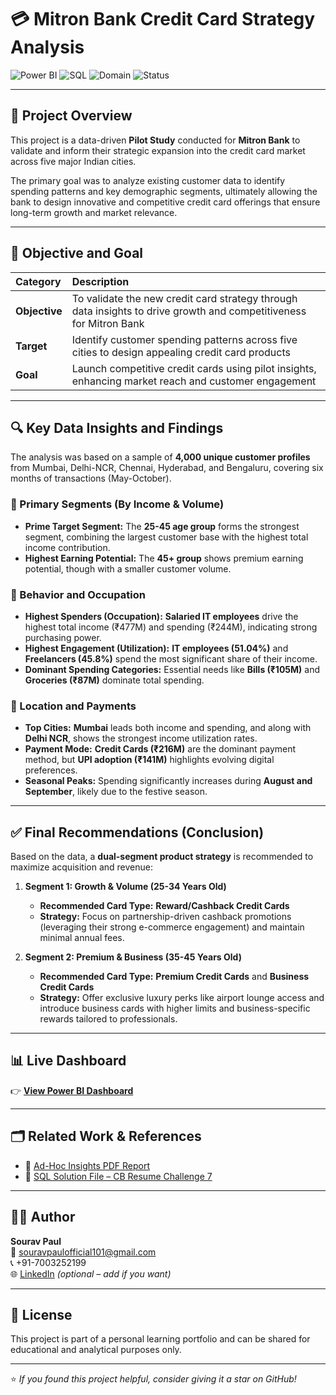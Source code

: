 # 💳 Mitron Bank Credit Card Strategy Analysis

![Power BI](https://img.shields.io/badge/Tool-Power%20BI-yellow?style=for-the-badge)
![SQL](https://img.shields.io/badge/Language-SQL-blue?style=for-the-badge)
![Domain](https://img.shields.io/badge/Domain-Banking%20%26%20Finance-green?style=for-the-badge)
![Status](https://img.shields.io/badge/Status-Completed-success?style=for-the-badge)

---

## 🏦 Project Overview

This project is a data-driven **Pilot Study** conducted for **Mitron Bank** to validate and inform their strategic expansion into the credit card market across five major Indian cities.

The primary goal was to analyze existing customer data to identify spending patterns and key demographic segments, ultimately allowing the bank to design innovative and competitive credit card offerings that ensure long-term growth and market relevance.

---

## 🎯 Objective and Goal

| Category | Description |
| :--- | :--- |
| **Objective** | To validate the new credit card strategy through data insights to drive growth and competitiveness for Mitron Bank |
| **Target** | Identify customer spending patterns across five cities to design appealing credit card products |
| **Goal** | Launch competitive credit cards using pilot insights, enhancing market reach and customer engagement |

---

## 🔍 Key Data Insights and Findings

The analysis was based on a sample of **4,000 unique customer profiles** from Mumbai, Delhi-NCR, Chennai, Hyderabad, and Bengaluru, covering six months of transactions (May-October).

### 💼 Primary Segments (By Income & Volume)
* **Prime Target Segment:** The **25-45 age group** forms the strongest segment, combining the largest customer base with the highest total income contribution.
* **Highest Earning Potential:** The **45+ group** shows premium earning potential, though with a smaller customer volume.

### 🧠 Behavior and Occupation
* **Highest Spenders (Occupation):** **Salaried IT employees** drive the highest total income (₹477M) and spending (₹244M), indicating strong purchasing power.
* **Highest Engagement (Utilization):** **IT employees (51.04%)** and **Freelancers (45.8%)** spend the most significant share of their income.
* **Dominant Spending Categories:** Essential needs like **Bills (₹105M)** and **Groceries (₹87M)** dominate total spending.

### 🌆 Location and Payments
* **Top Cities:** **Mumbai** leads both income and spending, and along with **Delhi NCR**, shows the strongest income utilization rates.
* **Payment Mode:** **Credit Cards (₹216M)** are the dominant payment method, but **UPI adoption (₹141M)** highlights evolving digital preferences.
* **Seasonal Peaks:** Spending significantly increases during **August and September**, likely due to the festive season.

---

## ✅ Final Recommendations (Conclusion)

Based on the data, a **dual-segment product strategy** is recommended to maximize acquisition and revenue:

1. **Segment 1: Growth & Volume (25-34 Years Old)**
    * **Recommended Card Type:** **Reward/Cashback Credit Cards**
    * **Strategy:** Focus on partnership-driven cashback promotions (leveraging their strong e-commerce engagement) and maintain minimal annual fees.

2. **Segment 2: Premium & Business (35-45 Years Old)**
    * **Recommended Card Type:** **Premium Credit Cards** and **Business Credit Cards**
    * **Strategy:** Offer exclusive luxury perks like airport lounge access and introduce business cards with higher limits and business-specific rewards tailored to professionals.

---

## 📊 Live Dashboard

👉 **[View Power BI Dashboard](https://app.powerbi.com/view?r=eyJrIjoiOWIzZjFlNDYtYTNhMC00YzQ0LTk1YzktYmVlNzJlYjhiOWQ3IiwidCI6ImE1NzEyZDQ0LWE1MzctNDE3My05Yjg5LTM5YTJmYjQ5YzMwYiJ9)**

---

## 🗂️ Related Work & References

- 📄 [Ad-Hoc Insights PDF Report](https://github.com/PaulSourav10/PaulSourav10-Credit-Card-Pilot-Analysis-Sourav-Paul/blob/main/Product_market_fit_by_Sourav_Paul.pdf)  
- 🧠 [SQL Solution File – CB Resume Challenge 7](https://github.com/PaulSourav10/PaulSourav10-Credit-Card-Pilot-Analysis-Sourav-Paul/blob/main/sql_query/SQl%20scripts.sql)

---

## 🙋‍♂️ Author

**Sourav Paul**  
📧 [souravpaulofficial101@gmail.com](mailto:souravpaulofficial101@gmail.com)  
📞 +91-7003252199  
🌐 [LinkedIn](https://www.linkedin.com/in/souravpaulofficial/) *(optional – add if you want)*

---

## 🪪 License
This project is part of a personal learning portfolio and can be shared for educational and analytical purposes only.

---

⭐ *If you found this project helpful, consider giving it a star on GitHub!*
